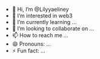 - 👋 Hi, I’m @Lilyyaeliney
- 👀 I’m interested in web3
- 🌱 I’m currently learning ...
- 💞️ I’m looking to collaborate on ...
- 📫 How to reach me ...
- 😄 Pronouns: ...
- ⚡ Fun fact: ...

<!---
Lilyyaeliney/Lilyyaeliney is a ✨ special ✨ repository because its `README.md` (this file) appears on your GitHub profile.
You can click the Preview link to take a look at your changes.
--->
